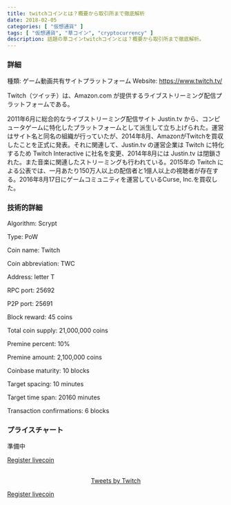 ```yaml
---
title: twitchコインとは？概要から取引所まで徹底解析
date: 2018-02-05
categories: [ "仮想通貨" ]
tags: [ "仮想通貨", "草コイン", "cryptocurrency" ]
description: 話題の草コインtwitchコインとは？概要から取引所まで徹底解析。
---
```




### 詳細

種類: ゲーム動画共有サイトプラットフォーム
Website: https://www.twitch.tv/

Twitch（ツイッチ）は、Amazon.com が提供するライブストリーミング配信プラットフォームである。

2011年6月に総合的なライブストリーミング配信サイト Justin.tv から、コンピュータゲームに特化したプラットフォームとして派生して立ち上げられた。運営はサイト名と同名の組織が行っていたが、2014年8月、AmazonがTwitchを買収したことを正式に発表。それに関連して、Justin.tv の運営企業は Twitch に特化するため Twitch Interactive に社名を変更、2014年8月には Justin.tv は閉鎖された。また音楽に関連したストリーミングも行われている。2015年の Twitch による公表では、一月あたり150万人以上の配信者と1億人以上の視聴者が存在する。2016年8月17日にゲームコミュニティを運営しているCurse, Inc.を買収した。


### 技術的詳細

  Algorithm: Scrypt

  Type: PoW

  Coin name: Twitch

  Coin abbreviation: TWC

  Address: letter T

  RPC port: 25692

  P2P port: 25691

  Block reward: 45 coins

  Total coin supply: 21,000,000 coins

  Premine percent: 10%

  Premine amount: 2,100,000 coins

  Coinbase maturity: 10 blocks

  Target spacing: 10 minutes

  Target time span: 20160 minutes

  Transaction confirmations: 6 blocks

### プライスチャート

準備中


 <a href="https://goo.gl/vGGnnF" class="button big">Register livecoin</a>

</br> 

<div align="center">
<a class="twitter-timeline" data-width="50%" data-height="315" href="https://twitter.com/Twitch?ref_src=twsrc%5Etfw">Tweets by Twitch</a> <script async src="https://platform.twitter.com/widgets.js" charset="utf-8"></script>
<div>

<div align = "left">

<a href="https://goo.gl/vGGnnF" class="button big">Register livecoin</a>

